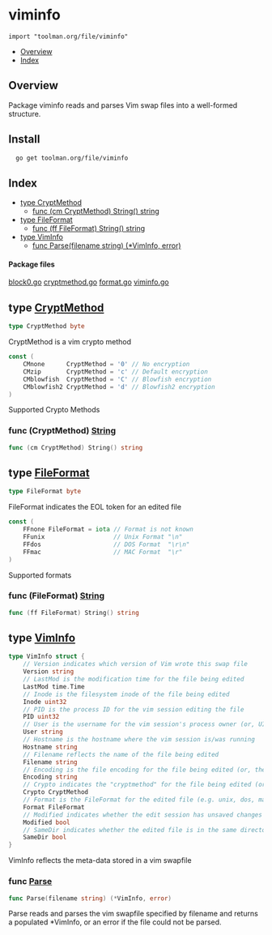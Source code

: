 
# viminfo
`import "toolman.org/file/viminfo"`

* [Overview](#pkg-overview)
* [Index](#pkg-index)

## <a name="pkg-overview">Overview</a>
Package viminfo reads and parses Vim swap files into a well-formed structure.

## Install

``` sh
  go get toolman.org/file/viminfo
```

## <a name="pkg-index">Index</a>
* [type CryptMethod](#CryptMethod)
  * [func (cm CryptMethod) String() string](#CryptMethod.String)
* [type FileFormat](#FileFormat)
  * [func (ff FileFormat) String() string](#FileFormat.String)
* [type VimInfo](#VimInfo)
  * [func Parse(filename string) (*VimInfo, error)](#Parse)


#### <a name="pkg-files">Package files</a>
[block0.go](/src/toolman.org/file/viminfo/block0.go) [cryptmethod.go](/src/toolman.org/file/viminfo/cryptmethod.go) [format.go](/src/toolman.org/file/viminfo/format.go) [viminfo.go](/src/toolman.org/file/viminfo/viminfo.go) 






## <a name="CryptMethod">type</a> [CryptMethod](/src/target/cryptmethod.go?s=55:76#L1)
``` go
type CryptMethod byte
```
CryptMethod is a vim crypto method


``` go
const (
    CMnone      CryptMethod = '0' // No encryption
    CMzip       CryptMethod = 'c' // Default encryption
    CMblowfish  CryptMethod = 'C' // Blowfish encryption
    CMblowfish2 CryptMethod = 'd' // Blowfish2 encryption
)
```
Supported Crypto Methods










### <a name="CryptMethod.String">func</a> (CryptMethod) [String](/src/target/cryptmethod.go?s=327:364#L4)
``` go
func (cm CryptMethod) String() string
```



## <a name="FileFormat">type</a> [FileFormat](/src/target/format.go?s=74:94#L1)
``` go
type FileFormat byte
```
FileFormat indicates the EOL token for an edited file


``` go
const (
    FFnone FileFormat = iota // Format is not known
    FFunix                   // Unix Format "\n"
    FFdos                    // DOS Format  "\r\n"
    FFmac                    // MAC Format  "\r"
)
```
Supported formats










### <a name="FileFormat.String">func</a> (FileFormat) [String](/src/target/format.go?s=317:353#L4)
``` go
func (ff FileFormat) String() string
```



## <a name="VimInfo">type</a> [VimInfo](/src/target/viminfo.go?s=269:1405#L4)
``` go
type VimInfo struct {
    // Version indicates which version of Vim wrote this swap file
    Version string
    // LastMod is the modification time for the file being edited
    LastMod time.Time
    // Inode is the filesystem inode of the file being edited
    Inode uint32
    // PID is the process ID for the vim session editing the file
    PID uint32
    // User is the username for the vim session's process owner (or, UID of username is unavailable)
    User string
    // Hostname is the hostname where the vim session is/was running
    Hostname string
    // Filename reflects the name of the file being edited
    Filename string
    // Encoding is the file encoding for the file being edited (or, the word "encrypted" if the file is encrypted)
    Encoding string
    // Crypto indicates the "cryptmethod" for the file being edited (or, "plaintext" if the file is not encrypted)
    Crypto CryptMethod
    // Format is the FileFormat for the edited file (e.g. unix, dos, mac)
    Format FileFormat
    // Modified indicates whether the edit session has unsaved changes
    Modified bool
    // SameDir indicates whether the edited file is in the same directory as the swap file
    SameDir bool
}
```
VimInfo reflects the meta-data stored in a vim swapfile







### <a name="Parse">func</a> [Parse](/src/target/viminfo.go?s=1554:1599#L33)
``` go
func Parse(filename string) (*VimInfo, error)
```
Parse reads and parses the vim swapfile specified by filename and returns
a populated *VimInfo, or an error if the file could not be parsed.




